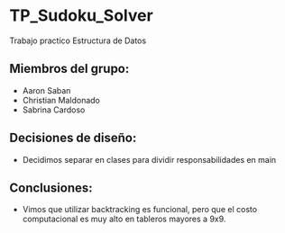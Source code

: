 # TP_Sudoku_Solver
Trabajo practico Estructura de Datos

## Miembros del grupo:
- Aaron Saban
- Christian Maldonado
- Sabrina Cardoso

## Decisiones de diseño:
- Decidimos separar en clases para dividir responsabilidades en main

## Conclusiones:
- Vimos que utilizar backtracking es funcional, pero que el costo computacional es muy alto en tableros mayores a 9x9.
